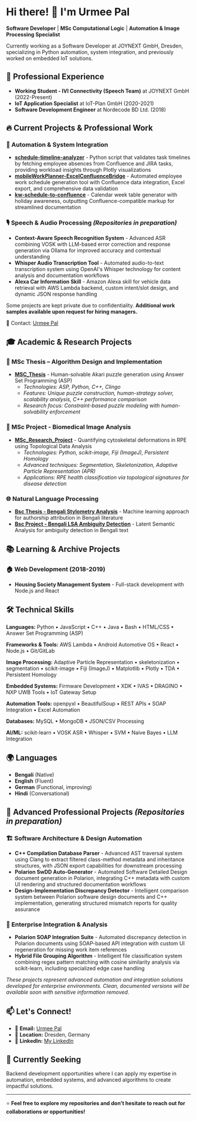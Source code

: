 ﻿# Hi there! 👋 I'm Urmee Pal

**Software Developer** | **MSc Computational Logic** | **Automation & Image Processing Specialist**

Currently working as a Software Developer at JOYNEXT GmbH, Dresden, specializing in Python automation, system integration, and previously worked on embedded IoT solutions. 

## 🚀 Professional Experience
- **Working Student - IVI Connectivity (Speech Team)** at JOYNEXT GmbH (2022-Present)
- **IoT Application Specialist** at IoT-Plan GmbH (2020-2021)
- **Software Development Engineer** at Nordecode BD Ltd. (2018)

## 🔥 Current Projects & Professional Work

### 🤖 Automation & System Integration
- **[schedule-timeline-analyzer](https://github.com/Urmee63/schedule-timeline-analyzer)** - Python script that validates task timelines by fetching employee absences from Confluence and JIRA tasks, providing workload insights through Plotly visualizations
- **[mobileWorkPlanner-ExcelConfluenceBridge](https://github.com/Urmee63/mobileWorkPlanner-ExcelConfluenceBridge)** - Automated employee work schedule generation tool with Confluence data integration, Excel export, and comprehensive data validation
- **[kw-schedule-to-confluence](https://github.com/Urmee63/kw-schedule-to-confluence)** - Calendar week table generator with holiday awareness, outputting Confluence-compatible markup for streamlined documentation

### 🎙️ Speech & Audio Processing *(Repositories in preparation)*
- **Context-Aware Speech Recognition System** - Advanced ASR combining VOSK with LLM-based error correction and response generation via Ollama for improved accuracy and contextual understanding
- **Whisper Audio Transcription Tool** - Automated audio-to-text transcription system using OpenAI's Whisper technology for content analysis and documentation workflows
- **Alexa Car Information Skill** - Amazon Alexa skill for vehicle data retrieval with AWS Lambda backend, custom intent/slot design, and dynamic JSON response handling


Some projects are kept private due to confidentiality. 
**Additional work samples available upon request for hiring managers.**

📧 Contact: [Urmee Pal](mailto:urmeeacademicmsc@gmail.com)

## 🎓 Academic & Research Projects

### 🧠 MSc Thesis – Algorithm Design and Implementation
- **[MSC_Thesis](https://github.com/Urmee63/MSC_Thesis)** - Human-solvable Akari puzzle generation using Answer Set Programming (ASP)
  - *Technologies: ASP, Python, C++, Clingo*
  - *Features: Unique puzzle construction, human-strategy solver, scalability analysis, C++ performance comparison*
  - *Research focus: Constraint-based puzzle modeling with human-solvability enforcement*

### 🔬 MSc Project - Biomedical Image Analysis
- **[MSc_Research_Project](https://github.com/Urmee63/MSc_Research_Project)** - Quantifying cytoskeletal deformations in RPE using Topological Data Analysis
  - *Technologies: Python, scikit-image, Fiji (ImageJ), Persistent Homology*
  - *Advanced techniques: Segmentation, Skeletonization, Adaptive Particle Representation (APR)*
  - *Applications: RPE health classification via topological signatures for disease detection*

### 🌐 Natural Language Processing
- **[Bsc Thesis - Bengali Stylometry Analysis](https://github.com/Urmee63/BSc-Thesis)** - Machine learning approach for authorship attribution in Bengali literature
- **[Bsc Project - Bengali LSA Ambiguity Detection](https://github.com/Urmee63/BSc-Project)** - Latent Semantic Analysis for ambiguity detection in Bengali text

## 📚 Learning & Archive Projects

### 🏠 Web Development (2018-2019)
- **Housing Society Management System** - Full-stack development with Node.js and React

## 🛠️ Technical Skills

**Languages:** Python • JavaScript • C++ • Java • Bash • HTML/CSS • Answer Set Programming (ASP)

**Frameworks & Tools:** AWS Lambda • Android Automotive OS • React • Node.js • Git/GitLab

**Image Processing:** Adaptive Particle Representation • skeletonization • segmentation • scikit-image • Fiji (ImageJ) • Matplotlib • Plotly • TDA • Persistent Homology

**Embedded Systems:** Firmware Development • XDK • IVAS • DRAGINO • NXP UWB Tools • IoT Gateway Setup

**Automation Tools:** openpyxl • BeautifulSoup • REST APIs • SOAP Integration • Excel Automation

**Databases:** MySQL • MongoDB • JSON/CSV Processing

**AI/ML:** scikit-learn • VOSK ASR • Whisper • SVM • Naive Bayes • LLM Integration

## 🌍 Languages
- **Bengali** (Native)
- **English** (Fluent)
- **German** (Functional, improving)
- **Hindi** (Conversational)

## 💼 Advanced Professional Projects *(Repositories in preparation)*

### 🏗️ Software Architecture & Design Automation
- **C++ Compilation Database Parser** - Advanced AST traversal system using Clang to extract filtered class-method metadata and inheritance structures, with JSON export capabilities for downstream processing
- **Polarion SwDD Auto-Generator** - Automated Software Detailed Design document generation in Polarion, integrating C++ metadata with custom UI rendering and structured documentation workflows
- **Design-Implementation Discrepancy Detector** - Intelligent comparison system between Polarion software design documents and C++ implementation, generating structured mismatch reports for quality assurance

### 🔄 Enterprise Integration & Analysis
- **Polarion SOAP Integration Suite** - Automated discrepancy detection in Polarion documents using SOAP-based API integration with custom UI regeneration for missing work item references
- **Hybrid File Grouping Algorithm** - Intelligent file classification system combining regex pattern matching with cosine similarity analysis via scikit-learn, including specialized edge case handling

*These projects represent advanced automation and integration solutions developed for enterprise environments. Clean, documented versions will be available soon with sensitive information removed.*

## 📫 Let's Connect!
- 📧 **Email:** [Urmee Pal](mailto:urmeeacademicmsc@gmail.com)
- 📍 **Location:** Dresden, Germany
- 💼 **LinkedIn:** [My LinkedIn](https://www.linkedin.com/in/urmee-pal)

## 🎯 Currently Seeking
Backend development opportunities where I can apply my expertise in automation, embedded systems, and advanced algorithms to create impactful solutions.

---

⭐ **Feel free to explore my repositories and don't hesitate to reach out for collaborations or opportunities!**
